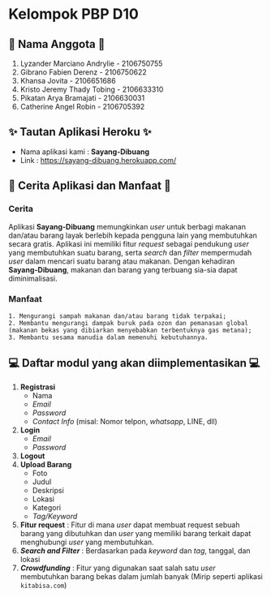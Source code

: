 # Kelompok PBP D10

## 📌 Nama Anggota 📌
1. Lyzander Marciano Andrylie - 2106750755
2. Gibrano Fabien Derenz - 2106750622
3. Khansa Jovita - 2106651686
4. Kristo Jeremy Thady Tobing - 2106633310
5. Pikatan Arya Bramajati - 2106630031
6. Catherine Angel Robin - 2106705392

## ✨ Tautan Aplikasi Heroku ✨
- Nama aplikasi kami : **Sayang-Dibuang**
- Link : https://sayang-dibuang.herokuapp.com/

## 📜 Cerita Aplikasi dan Manfaat 📜
### Cerita
Aplikasi **Sayang-Dibuang** memungkinkan _user_ untuk berbagi makanan dan/atau barang layak berlebih kepada pengguna lain yang membutuhkan secara gratis. Aplikasi ini memiliki fitur _request_ sebagai pendukung _user_ yang membutuhkan suatu barang, serta _search_ dan _filter_ mempermudah _user_ dalam mencari suatu barang atau makanan. Dengan kehadiran **Sayang-Dibuang**, makanan dan barang yang terbuang sia-sia dapat diminimalisasi.

### Manfaat
    1. Mengurangi sampah makanan dan/atau barang tidak terpakai;
    2. Membantu mengurangi dampak buruk pada ozon dan pemanasan global (makanan bekas yang dibiarkan menyebabkan terbentuknya gas metana);
    3. Membantu sesama manudia dalam memenuhi kebutuhannya.

## 💻 Daftar modul yang akan diimplementasikan 💻
1. **Registrasi**
    - Nama
    - _Email_
    - _Password_
    - _Contact Info_ (misal: Nomor telpon, _whatsapp_,     LINE, dll)
2. **Login** 
    - _Email_
    - _Password_
3. **Logout**
4. **Upload Barang**
    - Foto
    - Judul
    - Deskripsi
    - Lokasi
    - Kategori
    - _Tag/Keyword_
5. **Fitur request** : Fitur di mana _user_ dapat membuat request sebuah barang yang dibutuhkan dan _user_ yang memiliki barang terkait dapat menghubungi _user_ yang membutuhkan.
6. **_Search and Filter_** : Berdasarkan pada _keyword_ dan _tag_, tanggal, dan lokasi
7. **_Crowdfunding_** : Fitur yang digunakan saat salah satu _user_ membutuhkan barang bekas dalam jumlah banyak (Mirip seperti aplikasi `kitabisa.com`)